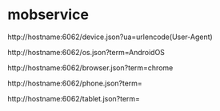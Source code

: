# mobservice
<p>
http://hostname:6062/device.json?ua=urlencode(User-Agent)
</p>
<p>
http://hostname:6062/os.json?term=AndroidOS
</p>

<p>
http://hostname:6062/browser.json?term=chrome
</p>
<p>
http://hostname:6062/phone.json?term=
</p>

<p>
http://hostname:6062/tablet.json?term=
</p>

